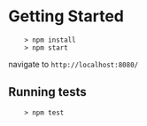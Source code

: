# Getting Started

```
	> npm install
	> npm start
```

navigate to `http://localhost:8080/`

## Running tests

```
	> npm test
```